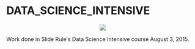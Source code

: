 # DATA_SCIENCE_INTENSIVE

<p align="center">
  <img src="https://github.com/abhipr1/DATA_SCIENCE_INTENSIVE/tree/master/Capstone/Model.png">
</p>


Work done in Slide Rule's Data Science Intensive course August 3, 2015.
